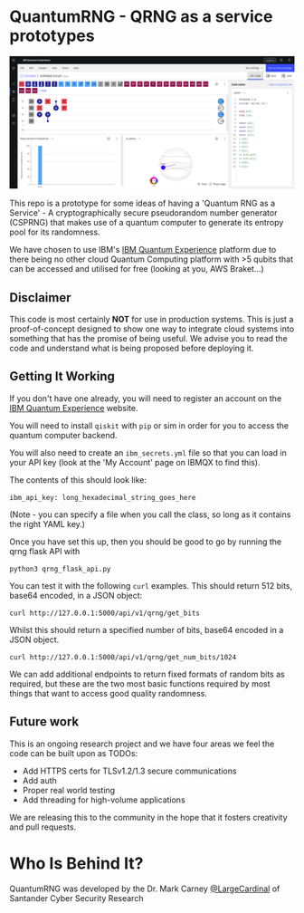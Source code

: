 # QuantumRNG - QRNG as a service prototypes

![QRNG](QRNG.png)

This repo is a prototype for some ideas of having a 'Quantum RNG as a Service' - A cryptographically secure pseudorandom number generator (CSPRNG) that makes use of a quantum computer to generate its entropy pool for its randomness. 

We have chosen to use IBM's [IBM Quantum Experience](https://quantum-computing.ibm.com/) platform due to there being no other cloud Quantum Computing platform with >5 qubits that can be accessed and utilised for free (looking at you, AWS Braket...)

## Disclaimer

This code is most certainly **NOT** for use in production systems. This is just a proof-of-concept designed to show one way to integrate cloud systems into something that has the promise of being useful. We advise you to read the code and understand what is being proposed before deploying it. 

## Getting It Working

If you don't have one already, you will need to register an account on the [IBM Quantum Experience](https://quantum-computing.ibm.com/) website. 

You will need to install `qiskit` with `pip` or sim in order for you to access the quantum computer backend. 

You will also need to create an `ibm_secrets.yml` file so that you can load in your API key (look at the 'My Account' page on IBMQX to find this).

The contents of this should look like:
```
ibm_api_key: long_hexadecimal_string_goes_here
```

(Note - you can specify a file when you call the class, so long as it contains the right YAML key.)

Once you have set this up, then you should be good to go by running the qrng flask API with
```
python3 qrng_flask_api.py
```

You can test it with the following `curl` examples. This should return 512 bits, base64 encoded, in a JSON object:
```
curl http://127.0.0.1:5000/api/v1/qrng/get_bits
```
Whilst this should return a specified number of bits, base64 encoded in a JSON object. 
```
curl http://127.0.0.1:5000/api/v1/qrng/get_num_bits/1024
```

We can add additional endpoints to return fixed formats of random bits as required, but these are the two most basic functions required by most things that want to access good quality randomness.

## Future work 

This is an ongoing research project and we have four areas we feel the code can be built upon as TODOs:
 * Add HTTPS certs for TLSv1.2/1.3 secure communications
 * Add auth
 * Proper real world testing
 * Add threading for high-volume applications

We are releasing this to the community in the hope that it fosters creativity and pull requests. 

# Who Is Behind It?

QuantumRNG was developed by the Dr. Mark Carney [@LargeCardinal](https://twitter.com/LargeCardinal) of Santander Cyber Security Research 

